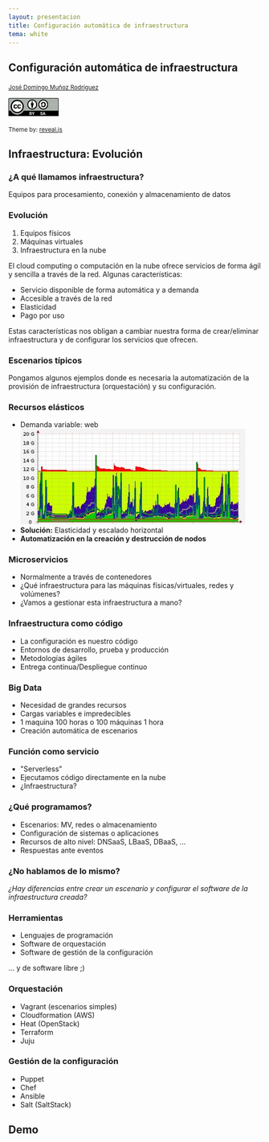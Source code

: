 ```yaml
---
layout: presentacion
title: Configuración automática de infraestructura
tema: white
---
```

<section>
	<h2>Configuración automática de infraestructura</h2>
		<small>
			<a href="http://www.josedomingo.org">José Domingo Muñoz Rodríguez</a>
		</small>
	<p>
		<a href="http://creativecommons.org/licenses/by-sa/3.0/">
		<img class="plain" src="img/cc_by_sa.png" width="100px" border="0"/></a>
	</p>
	<p><small>Theme by: <a href="http://lab.hakim.se/reveal-js/#/">reveal.js</a></small></p>
</section>
<section>
	<section>
		<h2>Infraestructura: Evolución</h2>
    	<h3>¿A qué llamamos infraestructura?</h3>
    	<p>Equipos para procesamiento, conexión y almacenamiento de datos</p>
	    <h3>Evolución</h3>
    	<ol>
      		<li>Equipos físicos</li>
      		<li>Máquinas virtuales</li>
      		<li>Infraestructura en la nube</li>
		</ol>
	</section>
	<section>
		<p>El cloud computing o computación en la nube ofrece servicios de forma ágil y sencilla a través de la red. Algunas características:</p>
		<ul>
		 	<li>Servicio disponible de forma automática y a demanda</li>
		 	<li>Accesible a través de la red</li>
            <li>Elasticidad</li>
			<li>Pago por uso</li>
		</ul>
		<p>Estas características nos obligan a cambiar nuestra forma de crear/eliminar infraestructura y de configurar los servicios que ofrecen.</p>
	</section>
</section>
<section>
	<section>
		<h3>Escenarios típicos</h3>
		<p>Pongamos algunos ejemplos donde es necesaria la automatización de la provisión de infraestructura (orquestación) y su configuración.
	</section>
	<section>
		<h3>Recursos elásticos</h3>
		<ul>
		<li>Demanda variable: web</li>
		<a href="img/munin-memory-monitoring.jpg"><img  class="plain" src="img/munin-memory-monitoring.jpg" alt="Munin web" /></a>
		<li><strong>Solución:</strong> Elasticidad y escalado horizontal</li>
		<li><strong>Automatización en la creación y destrucción de nodos</strong></li>
		</ul>
	</section>
	<section>
		<h3>Microservicios</h3>
		<ul>
		<li>Normalmente a través de contenedores</li>
		<li>¿Qué infraestructura para las máquinas físicas/virtuales, redes y volúmenes?</li>
		<li>¿Vamos a gestionar esta infraestructura a mano?</li>
		</ul>
	</section>
	<section>
		<h3>Infraestructura como código</h3>
		<ul>
		<li>La configuración es nuestro código</li>
		<li>Entornos de desarrollo, prueba y producción</li>
		<li>Metodologías ágiles</li>
		<li>Entrega continua/Despliegue continuo</li>
		</ul>
	</section>
	<section>
		<h3>Big Data</h3>
		<ul>
		<li>Necesidad de grandes recursos</li>
		<li>Cargas variables e impredecibles</li>
		<li>1 maquina 100 horas o 100 máquinas 1 hora</li>
		<li>Creación automática de escenarios</li>
		</ul>
	</section>
	<section>
		<h3>Función como servicio</h3>
		<ul>
		<li>"Serverless"</li>
		<li>Ejecutamos código directamente en la nube</li>
		<li>¿Infraestructura?</li>
		</ul>
	</section>
	
</section>
<!-- 	<section> -->
<!-- 		<h4>Automatización de la configuración</h4> -->
<!--     <ul> -->
<!--     <li>La automatización es cada vez más habitual en entornos de -->
<!--       infraestructura clásica (máquinas físicas o virtuales)</li> -->
<!--     <li>La automatización es <strong>obligatoria</strong> en -->
<!--       entornos de IaaS donde los elementos se crean y eliminan a -->
<!--       demanda de forma muy rápida</li> -->
<!--   </ul> -->
<!-- </section> -->
<!-- <section> -->
<!--   <h3>¿Por qué programamos la Infraestructura?</h3> -->
<!--   <ul> -->
<!--     <li>En el desplegue moderno de aplicaciones web es indispensable acercar los entornos de desarrollo, prueba y producción. </li> -->
<!--     <li>Por la elasticidad que nos ofrece el Cloud Computing. Los recursos pueden aumentar bajo demanda.</li> -->
<!--     <li>Para menejar tu infraestructura como tu software</li> -->
<!--     <center><h4>DevOps...<em>¿Esoqueloqué?</em></h4></center> -->
<!--   </ul> -->
<!-- </section> -->
<section>
	<section>
		<h3>¿Qué programamos?</h3>
		<ul>
		<li>Escenarios: MV, redes o almacenamiento</li>
		<li>Configuración de sistemas o aplicaciones</li>
		<li>Recursos de alto nivel: DNSaaS, LBaaS, DBaaS, ...</li>
		<li>Respuestas ante eventos</li>
		</ul>
	</section>
	<section>
		<h3>¿No hablamos de lo mismo?</h3>
		<p><em>¿Hay diferencias entre crear un escenario y configurar el software de la infraestructura creada?</em></p>
	<!-- <center><h1>NO HAY DIFERENCIAS!!!</h1></center> -->
	</section>
</section>
<section>
	<section>
		<h3>Herramientas</h3>
		<ul>
		<li>Lenguajes de programación</li>
		<li>Software de orquestación</li>
		<li>Software de gestión de la configuración</li>
		</ul>
		<p>... y de software libre ;)</p>
	</section>
	<section>
		<h3>Orquestación</h3>
		<ul>
		<li>Vagrant (escenarios simples)</li>
		<li>Cloudformation (AWS)</li>
		<li>Heat (OpenStack)</li>
		<li>Terraform</li>
		<li>Juju</li>
		</ul>
	</section>
	<section>
		<h3>Gestión de la configuración</h3>
		<ul>
		<li>Puppet</li>
		<li>Chef</li>
		<li>Ansible</li>
		<li>Salt (SaltStack)</li>
		</ul>
	</section>
</section>
<section>
  <h1>Demo</h1>
</section>
